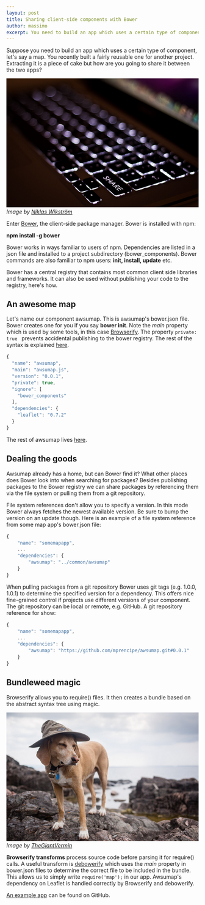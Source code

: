 ```yaml
---
layout: post
title: Sharing client-side components with Bower
author: massimo
excerpt: You need to build an app which uses a certain type of component. You recently built one for another project. Extracting it is a piece of cake but how are you going to share it between the two apps?
---
```


Suppose you need to build an app which uses a certain type of component, let's say a map. You recently built a fairly reusable one for another project. Extracting it is a piece of cake but how are you going to share it between the two apps?

![Sharing](/img/sharing-client-side-components-with-bower/sharing.jpg)
*Image by [Niklas Wikström](http://www.flickr.com/photos/niklaswikstrom/5214708665/)*

Enter [Bower](http://bower.io), the client-side package manager. Bower is installed with npm:

**npm install -g bower**

Bower works in ways familiar to users of npm. Dependencies are listed in a json file and installed to a project subdirectory (bower_components). Bower commands are also familiar to npm users: **init, install, update** etc.

Bower has a central registry that contains most common client side libraries and frameworks. It can also be used without publishing your code to the registry, here's how.

## An awesome map
Let's name our component awsumap. This is awsumap's bower.json file. Bower creates one for you if you say **bower init**.
Note the _main_ property which is used by some tools, in this case [Browserify](http://browserify.org). The property ```private: true ``` prevents accidental publishing to the bower registry. The rest of the syntax is explained [here](https://github.com/bower/bower.json-spec).

```javascript
{
  "name": "awsumap",
  "main": "awsumap.js",
  "version": "0.0.1",
  "private": true,
  "ignore": [
    "bower_components"
  ],
  "dependencies": {
    "leaflet": "0.7.2"
  }
}
```

The rest of awsumap lives [here](https://github.com/mprencipe/awsumap).

## Dealing the goods
Awsumap already has a home, but can Bower find it? What other places does Bower look into when searching for packages? Besides publishing packages to the Bower registry we can share packages by referencing them via the file system or pulling them from a git repository.

File system references don't allow you to specify a version. In this mode Bower always fetches the newest available version. Be sure to bump the version on an update though. Here is an example of a file system reference from some map app's bower.json file:

```javascript
{
	"name": "somemapapp",
	...
	"dependencies": {
		"awsumap": "../common/awsumap"
	}
}
```

When pulling packages from a git repository Bower uses git tags (e.g. 1.0.0, 1.0.1) to determine the specified version for a dependency. This offers nice fine-grained control if projects use different versions of your component. The git repository can be local or remote, e.g. GitHub. A git repository reference for show:

```javascript
{
	"name": "somemapapp",
	...
	"dependencies": {
		"awsumap": "https://github.com/mprencipe/awsumap.git#0.0.1"
	}
}
```

## Bundleweed magic
Browserify allows you to require() files. It then creates a bundle based on the abstract syntax tree using magic.

![Browserify](/img/sharing-client-side-components-with-bower/wizard.jpg)
*Image by [TheGiantVermin](http://www.flickr.com/photos/tudor/9201416844/)*

**Browserify transforms** process source code before parsing it for require() calls. A useful transform is [debowerify](https://github.com/eugeneware/debowerify) which uses the _main_ property in bower.json files to determine the correct file to be included in the bundle. This allows us to simply write ```require('map');``` in our app. Awsumap's dependency on Leaflet is handled correctly by Browserify and debowerify.

[An example app](https://github.com/mprencipe/somemapapp) can be found on GitHub.